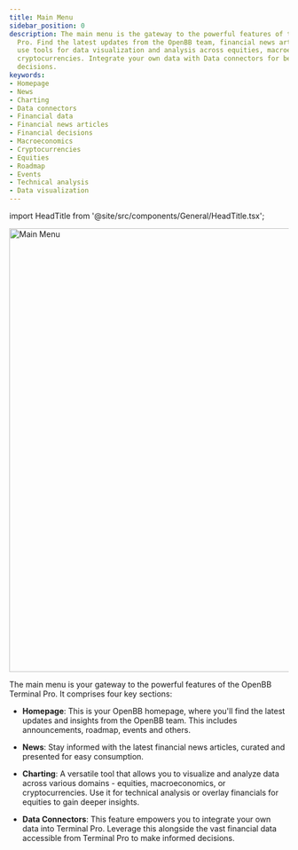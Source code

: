```yaml
---
title: Main Menu
sidebar_position: 0
description: The main menu is the gateway to the powerful features of the OpenBB Terminal
  Pro. Find the latest updates from the OpenBB team, financial news articles, and
  use tools for data visualization and analysis across equities, macroeconomics, and
  cryptocurrencies. Integrate your own data with Data connectors for better financial
  decisions.
keywords:
- Homepage
- News
- Charting
- Data connectors
- Financial data
- Financial news articles
- Financial decisions
- Macroeconomics
- Cryptocurrencies
- Equities
- Roadmap
- Events
- Technical analysis
- Data visualization
---
```


import HeadTitle from '@site/src/components/General/HeadTitle.tsx';

<HeadTitle title="Main Menu | OpenBB Terminal Pro Docs" />

<img className="pro-border-gradient" width="800" alt="Main Menu" src="https://github.com/OpenBB-finance/OpenBBTerminal/assets/25267873/2b3df52f-83a8-442e-8021-85caa795b68f" />

The main menu is your gateway to the powerful features of the OpenBB Terminal Pro. It comprises four key sections:

* **Homepage**: This is your OpenBB homepage, where you'll find the latest updates and insights from the OpenBB team. This includes announcements, roadmap, events and others.

* **News**: Stay informed with the latest financial news articles, curated and presented for easy consumption.

* **Charting**: A versatile tool that allows you to visualize and analyze data across various domains - equities, macroeconomics, or cryptocurrencies. Use it for technical analysis or overlay financials for equities to gain deeper insights.

* **Data Connectors**: This feature empowers you to integrate your own data into Terminal Pro. Leverage this alongside the vast financial data accessible from Terminal Pro to make informed decisions.
